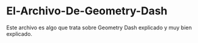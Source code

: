 # El-Archivo-De-Geometry-Dash
Este archivo es algo que trata sobre Geometry Dash explicado y muy bien explicado.
